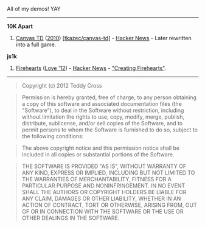 All of my demos! YAY

---

**10K Apart**

1. [Canvas TD](http://10k.aneventapart.com/1/Uploads/155/) ([2010](http://10k.aneventapart.com/1/)) [[tkazec/canvas-td](https://github.com/tkazec/canvas-td)] - [Hacker News](http://news.ycombinator.com/item?id=1625570) - Later rewritten into a full game.

**js1k**

1. [Firehearts](http://js1k.com/2012-love/demo/1252) ([Love '12](http://js1k.com/2012-love/)) - [Hacker News](http://news.ycombinator.com/item?id=3698543) - ["Creating Firehearts"](https://plus.google.com/114368870393867455297/posts/W1xiWydNqND).

---

>Copyright (c) 2012 Teddy Cross

>Permission is hereby granted, free of charge, to any person obtaining a copy of this software and associated documentation files (the "Software"), to deal in the Software without restriction, including without limitation the rights to use, copy, modify, merge, publish, distribute, sublicense, and/or sell copies of the Software, and to permit persons to whom the Software is furnished to do so, subject to the following conditions:

>The above copyright notice and this permission notice shall be included in all copies or substantial portions of the Software.

>THE SOFTWARE IS PROVIDED "AS IS", WITHOUT WARRANTY OF ANY KIND, EXPRESS OR IMPLIED, INCLUDING BUT NOT LIMITED TO THE WARRANTIES OF MERCHANTABILITY, FITNESS FOR A PARTICULAR PURPOSE AND NONINFRINGEMENT. IN NO EVENT SHALL THE AUTHORS OR COPYRIGHT HOLDERS BE LIABLE FOR ANY CLAIM, DAMAGES OR OTHER LIABILITY, WHETHER IN AN ACTION OF CONTRACT, TORT OR OTHERWISE, ARISING FROM, OUT OF OR IN CONNECTION WITH THE SOFTWARE OR THE USE OR OTHER DEALINGS IN THE SOFTWARE.